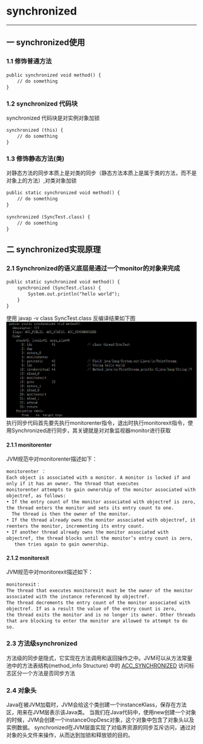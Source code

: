 # synchronized
---
## 一 synchronized使用
### 1.1 修饰普通方法  
    public synchronized void method() {
        // do something
    }
    
### 1.2 synchronized 代码块
synchronized 代码块是对实例对象加锁

    synchronized (this) {
        // do something
    }      
### 1.3 修饰静态方法(类)  
对静态方法的同步本质上是对类的同步（静态方法本质上是属于类的方法，而不是对象上的方法）,对类对象加锁

    public static synchronized void method() {
        // do something
    }  
    
    synchronized (SyncTest.class) {
        // do something
    }      

## 二 synchronized实现原理
### 2.1 Synchronized的语义底层是通过一个monitor的对象来完成

    public static synchronized void method() {
        synchronized (SyncTest.class) {
            System.out.println("hello world");
        }
    }
使用 javap -v class SyncTest.class 反编译结果如下图
![规则匹配](../../picture/thread/syncronized.PNG)
执行同步代码首先要先执行monitorenter指令，退出时执行monitorexit指令，使用Synchronized进行同步，其关键就是对对象监视器monitor进行获取

#### 2.1.1 monitorenter
JVM规范中对monitorenter描述如下：

    monitorenter ：
    Each object is associated with a monitor. A monitor is locked if and only if it has an owner. The thread that executes 
    monitorenter attempts to gain ownership of the monitor associated with objectref, as follows:
    • If the entry count of the monitor associated with objectref is zero, the thread enters the monitor and sets its entry count to one. 
      The thread is then the owner of the monitor.
    • If the thread already owns the monitor associated with objectref, it reenters the monitor, incrementing its entry count.
    • If another thread already owns the monitor associated with objectref, the thread blocks until the monitor’s entry count is zero, 
       then tries again to gain ownership.
 
 #### 2.1.2 monitorexit
 JVM规范中对monitorexit描述如下：      

    monitorexit：　
    The thread that executes monitorexit must be the owner of the monitor associated with the instance referenced by objectref.
    The thread decrements the entry count of the monitor associated with objectref. If as a result the value of the entry count is zero, 
    the thread exits the monitor and is no longer its owner. Other threads that are blocking to enter the monitor are allowed to attempt to do so.       
 
### 2.3 方法级synchronized
方法级的同步是隐式，它实现在方法调用和返回操作之中。JVM可以从方法常量池中的方法表结构(method_info Structure) 中的 [ACC_SYNCHRONIZED](/markdown/jvm/class.md) 访问标志区分一个方法是否同步方法
  
### 2.4 对象头
Java在被JVM加载时，JVM会给这个类创建一个instanceKlass，保存在方法区，用来在JVM层表示该Java类。
当我们在Java代码中，使用new创建一个对象的时候，JVM会创建一个instanceOopDesc对象，这个对象中包含了对象头以及实例数据。
synchronized在JVM层面实现了对临界资源的同步互斥访问，通过对对象的头文件来操作，从而达到加锁和释放锁的目的。


